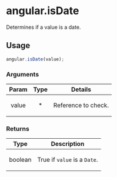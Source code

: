 



# angular.isDate








Determines if a value is a date.







  

## Usage
```js
angular.isDate(value);
```





### Arguments

| Param | Type | Details |
| :--: | :--: | :--: |
| value | * | <p>Reference to check.</p>  |

### Returns

| Type | Description |
| :--: | :--: |
| boolean | <p>True if <code>value</code> is a <code>Date</code>.</p>  |








